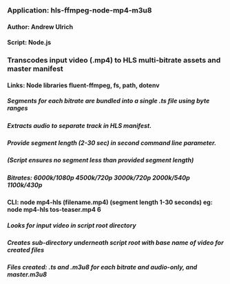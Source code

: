 






### Application: hls-ffmpeg-node-mp4-m3u8 

#### Author: Andrew Ulrich 

#### Script: Node.js 

### Transcodes input video (.mp4) to HLS multi-bitrate assets and master manifest 

#### Links: Node libraries fluent-ffmpeg, fs, path, dotenv

##### Segments for each bitrate are bundled into a single .ts file using byte ranges

#####  Extracts audio to separate track in HLS manifest.

#####  Provide segment length (2-30 sec) in second command line parameter.

#####  (Script ensures no segment less than provided segment length)

##### Bitrates: 6000k/1080p  4500k/720p  3000k/720p  2000k/540p  1100k/430p

#### CLI:  node mp4-hls (filename.mp4) (segment length 1-30 seconds)   eg: node mp4-hls tos-teaser.mp4 6

##### Looks for input video in script root directory

##### Creates sub-directory underneath script root with base name of video for created files

##### Files created: .ts and .m3u8 for each bitrate and audio-only, and master.m3u8



